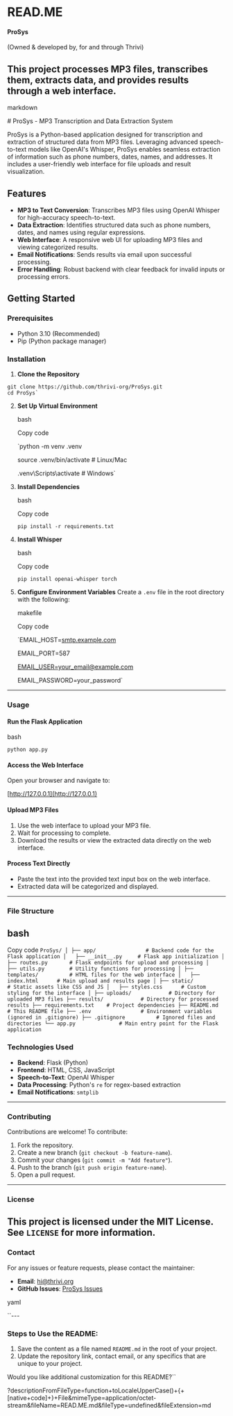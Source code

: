 # READ.ME

#### ProSys

(Owned & developed by, for and through Thrivi)

## This project processes MP3 files, transcribes them, extracts data, and provides results through a web interface.

markdown

\# ProSys - MP3 Transcription and Data Extraction System

ProSys is a Python-based application designed for transcription and extraction of structured data from MP3 files. Leveraging advanced speech-to-text models like OpenAI's Whisper, ProSys enables seamless extraction of information such as phone numbers, dates, names, and addresses. It includes a user-friendly web interface for file uploads and result visualization.

## Features

- **MP3 to Text Conversion**: Transcribes MP3 files using OpenAI Whisper for high-accuracy speech-to-text.
- **Data Extraction**: Identifies structured data such as phone numbers, dates, and names using regular expressions.
- **Web Interface**: A responsive web UI for uploading MP3 files and viewing categorized results.
- **Email Notifications**: Sends results via email upon successful processing.
- **Error Handling**: Robust backend with clear feedback for invalid inputs or processing errors.

## Getting Started

### Prerequisites

- Python 3.10 (Recommended)
- Pip (Python package manager)

### Installation

1. **Clone the Repository**

```other
git clone https://github.com/thrivi-org/ProSys.git
cd ProSys`
```

2. **Set Up Virtual Environment**

   bash

   Copy code

   `python -m venv .venv

   source .venv/bin/activate    # Linux/Mac

   .venv\Scripts\activate       # Windows`

3. **Install Dependencies**

   bash

   Copy code

   `pip install -r requirements.txt`

4. **Install Whisper**

   bash

   Copy code

   `pip install openai-whisper torch`

5. **Configure Environment Variables** Create a `.env` file in the root directory with the following:

   makefile

   Copy code

   `EMAIL_HOST=[smtp.example.com](http://smtp.example.com)

   EMAIL_PORT=587

   [EMAIL_USER=your_email@example.com](mailto:EMAIL_USER=your_email@example.com)

   EMAIL_PASSWORD=your_password`

---

### Usage

#### Run the Flask Application

bash

`python app.py`

#### Access the Web Interface

Open your browser and navigate to:

[http://127.0.0.1](http://127.0.0.1)

#### Upload MP3 Files

1. Use the web interface to upload your MP3 file.
2. Wait for processing to complete.
3. Download the results or view the extracted data directly on the web interface.

#### Process Text Directly

- Paste the text into the provided text input box on the web interface.
- Extracted data will be categorized and displayed.

---

### File Structure

## bash
Copy code `ProSys/ │ ├── app/                # Backend code for the Flask application │   ├── __init__.py     # Flask app initialization │   ├── routes.py       # Flask endpoints for upload and processing │   ├── utils.py        # Utility functions for processing │ ├── templates/          # HTML files for the web interface │   ├── index.html      # Main upload and results page │ ├── static/             # Static assets like CSS and JS │   ├── styles.css      # Custom styling for the interface │ ├── uploads/            # Directory for uploaded MP3 files ├── results/            # Directory for processed results ├── requirements.txt    # Project dependencies ├── README.md           # This README file ├── .env                # Environment variables (ignored in .gitignore) ├── .gitignore          # Ignored files and directories └── app.py              # Main entry point for the Flask application`

### Technologies Used

- **Backend**: Flask (Python)
- **Frontend**: HTML, CSS, JavaScript
- **Speech-to-Text**: OpenAI Whisper
- **Data Processing**: Python's `re` for regex-based extraction
- **Email Notifications**: `smtplib`

---

### Contributing

Contributions are welcome! To contribute:

1. Fork the repository.
2. Create a new branch (`git checkout -b feature-name`).
3. Commit your changes (`git commit -m "Add feature"`).
4. Push to the branch (`git push origin feature-name`).
5. Open a pull request.

---

### License

## This project is licensed under the MIT License. See `LICENSE` for more information.

### Contact

For any issues or feature requests, please contact the maintainer:

- **Email**: [hi@thrivi.org](mailto:hi@thrivi.org)
- **GitHub Issues**: [ProSys Issues](https://github.com/thrivi-org/ProSys/issues)

yaml

``---

### Steps to Use the README:

1. Save the content as a file named `README.md` in the root of your project.
2. Update the repository link, contact email, or any specifics that are unique to your project.

Would you like additional customization for this README?``

?descriptionFromFileType=function+toLocaleUpperCase()+{+[native+code]+}+File&mimeType=application/octet-stream&fileName=READ.ME.md&fileType=undefined&fileExtension=md
